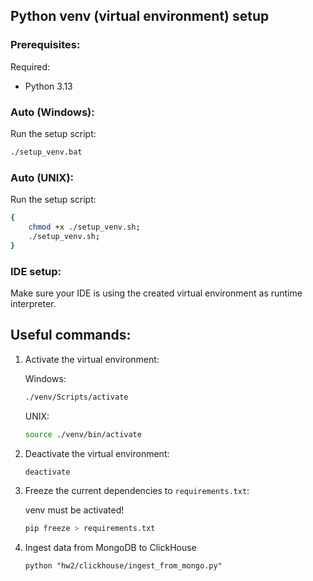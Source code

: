 ## Python venv (virtual environment) setup

### Prerequisites:

Required:

-   Python 3.13

### Auto (Windows):

Run the setup script:

```bash
./setup_venv.bat
```

### Auto (UNIX):

Run the setup script:

```bash
{
    chmod +x ./setup_venv.sh;
    ./setup_venv.sh;
}
```

### IDE setup:

Make sure your IDE is using the created virtual environment as runtime interpreter.

## Useful commands:

1. Activate the virtual environment:

    Windows:

    ```bash
    ./venv/Scripts/activate
    ```

    UNIX:

    ```bash
    source ./venv/bin/activate
    ```

2. Deactivate the virtual environment:

    ```bash
    deactivate
    ```

3. Freeze the current dependencies to `requirements.txt`:

    venv must be activated!

    ```bash
    pip freeze > requirements.txt
    ```
4. Ingest data from MongoDB to ClickHouse

   ```
   python "hw2/clickhouse/ingest_from_mongo.py"
    ```

